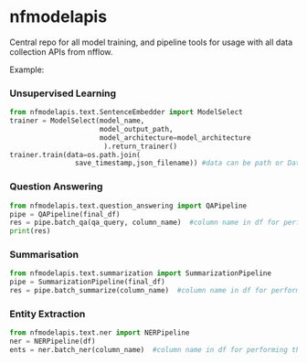 # nfmodelapis
Central repo for all model training, and pipeline tools for usage with all data collection APIs from nfflow.


Example:

### Unsupervised Learning
```python
from nfmodelapis.text.SentenceEmbedder import ModelSelect
trainer = ModelSelect(model_name,
                      model_output_path,
                      model_architecture=model_architecture
                       ).return_trainer()
trainer.train(data=os.path.join(
                save_timestamp,json_filename)) #data can be path or DataFrame
```
### Question Answering

```python
from nfmodelapis.text.question_answering import QAPipeline
pipe = QAPipeline(final_df)
res = pipe.batch_qa(qa_query, column_name)  #column name in df for performing the question answering
print(res)
```
### Summarisation

```python
from nfmodelapis.text.summarization import SummarizationPipeline
pipe = SummarizationPipeline(final_df)
res = pipe.batch_summarize(column_name)  #column name in df for performing the summarisation
```

### Entity Extraction

```python
from nfmodelapis.text.ner import NERPipeline
ner = NERPipeline(df)
ents = ner.batch_ner(column_name)  #column name in df for performing the entity extraction
```


